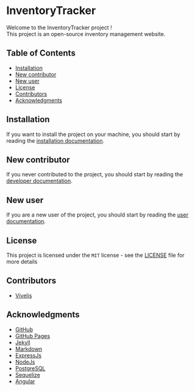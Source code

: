 <!-- SPDX-License-Identifier: MIT -->
<!-- omit in toc -->
# InventoryTracker

Welcome to the InventoryTracker project !  
This project is an open-source inventory management website.  

<!-- omit in toc -->
## Table of Contents

- [Installation](#installation)
- [New contributor](#new-contributor)
- [New user](#new-user)
- [License](#license)
- [Contributors](#contributors)
- [Acknowledgments](#acknowledgments)

## Installation

If you want to install the project on your machine, you should start by reading the [installation documentation](https://vivelis.github.io/InventoryTracker/developer_documentation/#installation).

## New contributor

If you never contributed to the project, you should start by reading the [developer documentation](https://vivelis.github.io/InventoryTracker/developer_documentation/).

## New user

If you are a new user of the project, you should start by reading the [user documentation](https://vivelis.github.io/InventoryTracker/user_documentation/).

## License

This project is licensed under the ``MIT`` license - see the [LICENSE](LICENSE) file for more details

## Contributors

- [Vivelis](https://github.com/Vivelis)

## Acknowledgments

- [GitHub](https://github.com)
- [GitHub Pages](https://pages.github.com)
- [Jekyll](https://jekyllrb.com)
- [Markdown](https://daringfireball.net/projects/markdown)
- [ExpressJs](https://expressjs.com/fr/)
- [NodeJs](https://nodejs.org/en/)
- [PostgreSQL](https://www.postgresql.org/)
- [Sequelize](https://sequelize.org/)
- [Angular](https://angular.io/)

